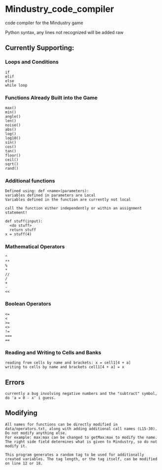 # Mindustry_code_compiler
code compiler for the Mindustry game

Python syntax, any lines not recognized will be added raw

## Currently Supporting:
### Loops and Conditions
```
if
elif
else
while loop
```
### Functions Already Built into the Game
```
max()
min()
angle()
len()
noise()
abs()
log()
log10()
sin()
cos()
tan()
floor()
ceil()
sqrt()
rand()
```
### Additional functions
```
Defined using: def <name>(parameters):
variables defined in parameters are Local
Variables defined in the function are currently not local

call the function either independently or within an assignment statement!

def stuff(input):
  <do stuff>
  return stuff
x = stuff(4)
```
### Mathematical Operators
```
^
**
%
*
//
/
+
-
<<
```
### Boolean Operators
```
<=
<
>=
<>
!=
===
==
```
### Reading and Writing to Cells and Banks
```
reading from cells by name and brackets: x = cell1[4 + a]
writing to cells by name and brackets cell1[4 + a] = x
```

## Errors
```
currently a bug involving negative numbers and the "subtract" symbol, do 'a = 0 - x' i guess.
```

## Modifying
```
All names for functions can be directly modified in data/operators.txt, along with adding additional call names (L15-30). Do not modify anything else.
For example: max:max can be changed to getMax:max to modify the name. The right side field determines what is given to Mindustry, so do not modify it.

This program generates a random tag to be used for additionally created variables. The tag length, or the tag itself, can be modified on line 12 or 18.
```

